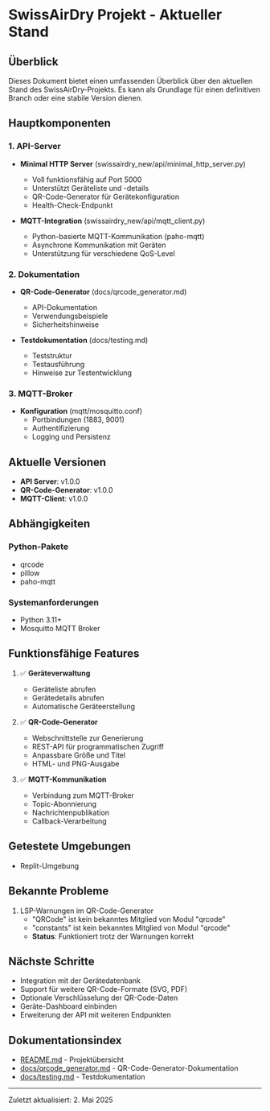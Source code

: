# SwissAirDry Projekt - Aktueller Stand

## Überblick

Dieses Dokument bietet einen umfassenden Überblick über den aktuellen Stand des SwissAirDry-Projekts. Es kann als Grundlage für einen definitiven Branch oder eine stabile Version dienen.

## Hauptkomponenten

### 1. API-Server

- **Minimal HTTP Server** (swissairdry_new/api/minimal_http_server.py)
  - Voll funktionsfähig auf Port 5000
  - Unterstützt Geräteliste und -details
  - QR-Code-Generator für Gerätekonfiguration
  - Health-Check-Endpunkt

- **MQTT-Integration** (swissairdry_new/api/mqtt_client.py)
  - Python-basierte MQTT-Kommunikation (paho-mqtt)
  - Asynchrone Kommunikation mit Geräten
  - Unterstützung für verschiedene QoS-Level

### 2. Dokumentation

- **QR-Code-Generator** (docs/qrcode_generator.md)
  - API-Dokumentation
  - Verwendungsbeispiele
  - Sicherheitshinweise

- **Testdokumentation** (docs/testing.md)
  - Teststruktur
  - Testausführung
  - Hinweise zur Testentwicklung

### 3. MQTT-Broker

- **Konfiguration** (mqtt/mosquitto.conf)
  - Portbindungen (1883, 9001)
  - Authentifizierung
  - Logging und Persistenz

## Aktuelle Versionen

- **API Server**: v1.0.0
- **QR-Code-Generator**: v1.0.0
- **MQTT-Client**: v1.0.0

## Abhängigkeiten

### Python-Pakete
- qrcode
- pillow
- paho-mqtt

### Systemanforderungen
- Python 3.11+
- Mosquitto MQTT Broker

## Funktionsfähige Features

1. ✅ **Geräteverwaltung**
   - Geräteliste abrufen
   - Gerätedetails abrufen
   - Automatische Geräteerstellung

2. ✅ **QR-Code-Generator**
   - Webschnittstelle zur Generierung
   - REST-API für programmatischen Zugriff
   - Anpassbare Größe und Titel
   - HTML- und PNG-Ausgabe

3. ✅ **MQTT-Kommunikation**
   - Verbindung zum MQTT-Broker
   - Topic-Abonnierung
   - Nachrichtenpublikation
   - Callback-Verarbeitung

## Getestete Umgebungen

- Replit-Umgebung

## Bekannte Probleme

1. LSP-Warnungen im QR-Code-Generator
   - "QRCode" ist kein bekanntes Mitglied von Modul "qrcode"
   - "constants" ist kein bekanntes Mitglied von Modul "qrcode"
   - **Status**: Funktioniert trotz der Warnungen korrekt

## Nächste Schritte

- Integration mit der Gerätedatenbank
- Support für weitere QR-Code-Formate (SVG, PDF)
- Optionale Verschlüsselung der QR-Code-Daten
- Geräte-Dashboard einbinden
- Erweiterung der API mit weiteren Endpunkten

## Dokumentationsindex

- [README.md](README.md) - Projektübersicht
- [docs/qrcode_generator.md](docs/qrcode_generator.md) - QR-Code-Generator-Dokumentation
- [docs/testing.md](docs/testing.md) - Testdokumentation

---

Zuletzt aktualisiert: 2. Mai 2025
